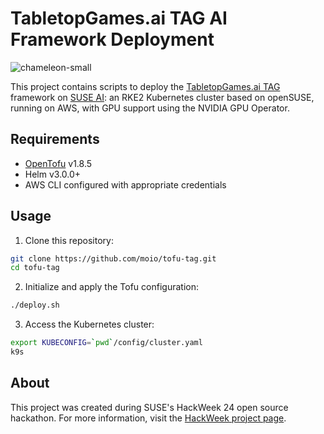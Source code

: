 # TabletopGames.ai TAG AI Framework Deployment

![chameleon-small](https://github.com/user-attachments/assets/793b6e36-a0d7-44ba-91ec-0c9aaa033d96)


This project contains scripts to deploy the [TabletopGames.ai TAG](https://tabletopgames.ai/) framework on [SUSE AI](https://www.suse.com/products/ai/): an RKE2 Kubernetes cluster based on openSUSE, running on AWS, with GPU support using the NVIDIA GPU Operator.

## Requirements

- [OpenTofu](https://opentofu.org/) v1.8.5
- Helm v3.0.0+
- AWS CLI configured with appropriate credentials

## Usage

1. Clone this repository:
```sh
git clone https://github.com/moio/tofu-tag.git
cd tofu-tag
```

2. Initialize and apply the Tofu configuration:
```sh
./deploy.sh
```

3. Access the Kubernetes cluster:
```sh
export KUBECONFIG=`pwd`/config/cluster.yaml
k9s
```

## About
This project was created during SUSE's HackWeek 24 open source hackathon. For more information, visit the [HackWeek project page](https://hackweek.opensuse.org/24/projects/suse-ai-meets-the-game-board).
